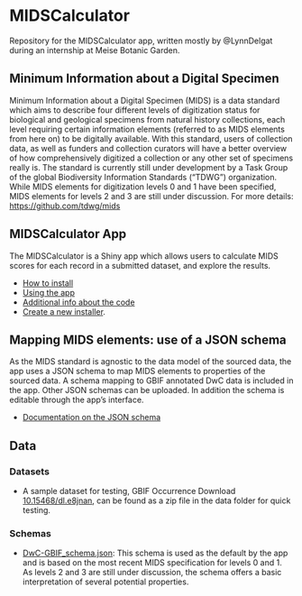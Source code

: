 # MIDSCalculator

Repository for the MIDSCalculator app, written mostly by @LynnDelgat during an internship at Meise Botanic Garden.

## Minimum Information about a Digital Specimen

Minimum Information about a Digital Specimen (MIDS) is a data standard which aims to describe four different levels of digitization status for biological and geological specimens from natural history collections, each level requiring certain information elements (referred to as MIDS elements from here on) to be digitally available. With this standard, users of collection data, as well as funders and collection curators will have a better overview of how comprehensively digitized a collection or any other set of specimens really is. The standard is currently still under development by a Task Group of the global Biodiversity Information Standards (“TDWG”) organization. While MIDS elements for digitization levels 0 and 1 have been specified, MIDS elements for levels 2 and 3 are still under discussion.
For more details: https://github.com/tdwg/mids

## MIDSCalculator App
The MIDSCalculator is a Shiny app which allows users to calculate MIDS scores for each record in a submitted dataset, and explore the results.

* [How to install](/help/howtoinstall.md)
* [Using the app](/help/howtouse.md)
* [Additional info about the code](/help/codeinfo.md)
* [Create a new installer](/help/rinno_installer.md).

## Mapping MIDS elements: use of a JSON schema

As the MIDS standard is agnostic to the data model of the sourced data, the app uses a JSON schema to map MIDS elements to properties of the sourced data. A schema mapping to GBIF annotated DwC data is included in the app. Other JSON schemas can be uploaded.  In addition the schema is editable through the app’s interface. 

* [Documentation on the JSON schema](/help/jsonschema.md)

## Data
### Datasets
* A sample dataset for testing, GBIF Occurrence Download [10.15468/dl.e8jnan](http://doi.org/10.15468/dl.e8jnan), can be found as a zip file in the data folder for quick testing.

### Schemas
* [DwC-GBIF_schema.json](/data/schemas/DwC-GBIF_schema.json): This schema is used as the default by the app and is based on the most recent MIDS specification for levels 0 and 1. As levels 2 and 3 are still under discussion, the schema offers a basic interpretation of several potential properties.